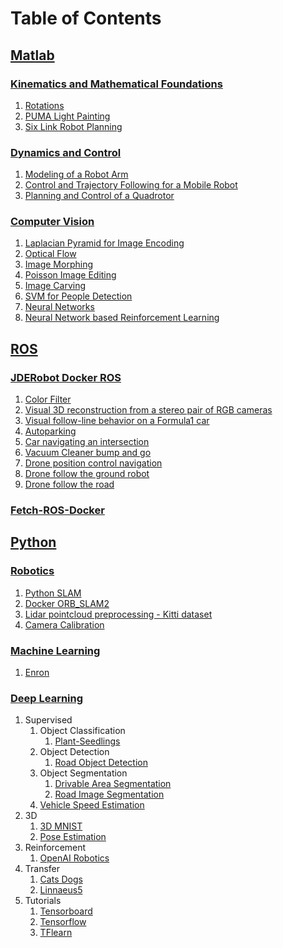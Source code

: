# Table of Contents

## [Matlab](https://github.com/sandeepgogadi/Robotics-Playground/tree/master/Matlab)

### [Kinematics and Mathematical Foundations](https://github.com/sandeepgogadi/Kinematics-Matlab)
1. [Rotations](https://github.com/sandeepgogadi/Kinematics-Matlab/tree/master/Rotations)
2. [PUMA Light Painting](https://github.com/sandeepgogadi/Kinematics-Matlab/tree/master/PUMA%20Light%20Painting)
3. [Six Link Robot Planning](https://github.com/sandeepgogadi/Kinematics-Matlab/tree/master/Six%20Link%20Robot%20Planning)

### [Dynamics and Control](https://github.com/sandeepgogadi/Dynamics-and-Control-Matlab)
1. [Modeling of a Robot Arm](https://github.com/sandeepgogadi/Dynamics-and-Control-Matlab/tree/master/Modeling%20of%20a%20Robot%20Arm)
2. [Control and Trajectory Following for a Mobile Robot](https://github.com/sandeepgogadi/Dynamics-and-Control-Matlab/tree/master/Control%20and%20Trajectory%20Following%20for%20a%20Mobile%20Robot)
3. [Planning and Control of a Quadrotor](https://github.com/sandeepgogadi/Dynamics-and-Control-Matlab/tree/master/Planning%20and%20Control%20of%20a%20Quadrotor)

### [Computer Vision](https://github.com/sandeepgogadi/Computer-Vision-Matlab)
1. [Laplacian Pyramid for Image Encoding](https://github.com/sandeepgogadi/Computer-Vision-Matlab/tree/master/Laplacian%20Pyramid%20for%20Image%20Encoding)
2. [Optical Flow](https://github.com/sandeepgogadi/Computer-Vision-Matlab/tree/master/Optical%20Flow)
3. [Image Morphing](https://github.com/sandeepgogadi/Computer-Vision-Matlab/tree/master/Image%20Morphing)
4. [Poisson Image Editing](https://github.com/sandeepgogadi/Computer-Vision-Matlab/tree/master/Poisson%20Image%20Editing)
5. [Image Carving](https://github.com/sandeepgogadi/Computer-Vision-Matlab/tree/master/Image%20Carving)
6. [SVM for People Detection](https://github.com/sandeepgogadi/Computer-Vision-Matlab/tree/master/SVM%20for%20People%20Detection)
7. [Neural Networks](https://github.com/sandeepgogadi/Computer-Vision-Matlab/tree/master/Neural%20Nets)
8. [Neural Network based Reinforcement Learning](https://github.com/sandeepgogadi/Computer-Vision-Matlab/tree/master/Neural%20Network%20Based%20Reinforcement%20Learning)

## [ROS](https://github.com/sandeepgogadi/Robotics-Playground/tree/master/ROS)

### [JDERobot Docker ROS](https://github.com/sandeepgogadi/JDERobot-Docker-ROS)

1. [Color Filter](https://github.com/sandeepgogadi/JDERobot-Docker-ROS/tree/master/color_filter)
2. [Visual 3D reconstruction from a stereo pair of RGB cameras](https://github.com/sandeepgogadi/JDERobot-Docker-ROS/tree/master/3d_reconstruction)
3. [Visual follow-line behavior on a Formula1 car](https://github.com/sandeepgogadi/JDERobot-Docker-ROS/tree/master/follow_line)
4. [Autoparking](https://github.com/sandeepgogadi/JDERobot-Docker-ROS/tree/master/autopark)
5. [Car navigating an intersection](https://github.com/sandeepgogadi/JDERobot-Docker-ROS/tree/master/car_junction)
6. [Vacuum Cleaner bump and go](https://github.com/sandeepgogadi/JDERobot-Docker-ROS/tree/master/bump_and_go)
7. [Drone position control navigation](https://github.com/sandeepgogadi/JDERobot-Docker-ROS/tree/master/position_control)
8. [Drone follow the ground robot](https://github.com/sandeepgogadi/JDERobot-Docker-ROS/tree/master/follow_turtlebot)
9. [Drone follow the road](https://github.com/sandeepgogadi/JDERobot-Docker-ROS/tree/master/follow_road)

### [Fetch-ROS-Docker](https://github.com/sandeepgogadi/Fetch-ROS-Docker)

## [Python](https://github.com/sandeepgogadi/Robotics-Playground/tree/master/Python)

### [Robotics](https://github.com/sandeepgogadi/Robotics-Playground/tree/master/Python/Robotics)
1. [Python SLAM](https://github.com/sandeepgogadi/Python-SLAM)
2. [Docker ORB_SLAM2](https://github.com/sandeepgogadi/Docker-ORB_SLAM2)
3. [Lidar pointcloud preprocessing - Kitti dataset](https://github.com/sandeepgogadi/Lidar-pointcloud-preprocessing)
4. [Camera Calibration](https://github.com/sandeepgogadi/Camera-Calibration)

### [Machine Learning](https://github.com/sandeepgogadi/Robotics-Playground/tree/master/Python/Machine%20Learning)
1. [Enron](https://github.com/sandeepgogadi/Enron)

### [Deep Learning](https://github.com/sandeepgogadi/Robotics-Playground/tree/master/Python/Deep%20Learning)
1. Supervised
    1. Object Classification
        1. [Plant-Seedlings](https://github.com/sandeepgogadi/Plant-Seedlings-Classification)
    2. Object Detection
        1. [Road Object Detection](https://github.com/sandeepgogadi/Road-Object-Detection)
    3. Object Segmentation
        1. [Drivable Area Segmentation](https://github.com/sandeepgogadi/Drivable-Area-Segmentation)
        2. [Road Image Segmentation](https://github.com/sandeepgogadi/Road-Image-Segmentation)
    4. [Vehicle Speed Estimation](https://github.com/sandeepgogadi/Vehicle-Speed-Estimation)
2. 3D
    1. [3D MNIST](https://github.com/sandeepgogadi/3D-MNIST)
    2. [Pose Estimation](https://github.com/sandeepgogadi/Pose-Estimation)
3. Reinforcement
    1. [OpenAI Robotics](https://github.com/sandeepgogadi/OpenAI-Robotics)
4. Transfer
    1. [Cats Dogs](https://github.com/sandeepgogadi/Cats-Dogs)
    2. [Linnaeus5](https://github.com/sandeepgogadi/Linnaeus-5)
5. Tutorials
    1. [Tensorboard](https://github.com/sandeepgogadi/Tensorboard)
    2. [Tensorflow](https://github.com/sandeepgogadi/Tensorflow)
    3. [TFlearn](https://github.com/sandeepgogadi/Tflearn)
